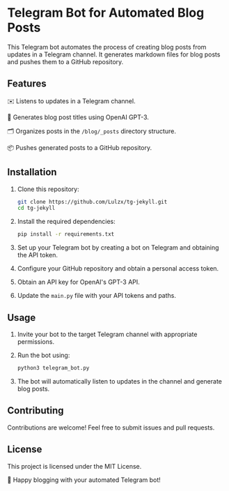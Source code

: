 # Telegram Bot for Automated Blog Posts

This Telegram bot automates the process of creating blog posts from updates in a Telegram channel. It generates markdown files for blog posts and pushes them to a GitHub repository.

## Features

✉️ Listens to updates in a Telegram channel.

📝 Generates blog post titles using OpenAI GPT-3.

🗂️ Organizes posts in the `/blog/_posts` directory structure.

📦 Pushes generated posts to a GitHub repository.

## Installation

1. Clone this repository:
   ```bash
   git clone https://github.com/Lulzx/tg-jekyll.git
   cd tg-jekyll
   ```

2. Install the required dependencies:
   ```bash
   pip install -r requirements.txt
   ```

3. Set up your Telegram bot by creating a bot on Telegram and obtaining the API token.

4. Configure your GitHub repository and obtain a personal access token.

5. Obtain an API key for OpenAI's GPT-3 API.

6. Update the `main.py` file with your API tokens and paths.

## Usage

1. Invite your bot to the target Telegram channel with appropriate permissions.

2. Run the bot using:
   ```bash
   python3 telegram_bot.py
   ```

3. The bot will automatically listen to updates in the channel and generate blog posts.

## Contributing

Contributions are welcome! Feel free to submit issues and pull requests.

## License

This project is licensed under the MIT License.

🚀 Happy blogging with your automated Telegram bot!
